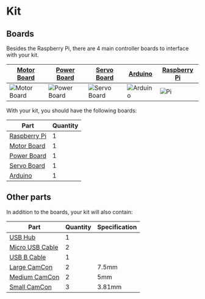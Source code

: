 # Kit

## Boards

Besides the Raspberry Pi, there are 4 main controller boards to interface with your kit.

| [Motor Board](motor-board)             | [Power Board](power-board)            | [Servo Board](servo-board)            | [Arduino](arduino)                   | [Raspberry Pi](pi)         |
|----------------------------------------|---------------------------------------|---------------------------------------|--------------------------------------|----------------------------|
| ![Motor Board](/_static/kit/mcv4b.png) | ![Power Board](/_static/kit/pbv4.png) | ![Servo Board](/_static/kit/sbv4.png) | ![Arduino](/_static/kit/arduino.png) | ![Pi](/_static/kit/pi.jpg) |


With your kit, you should have the following boards:

| Part                       | Quantity |
|----------------------------|----------|
| [Raspberry Pi](pi)         | 1        |
| [Motor Board](motor-board) | 1        |
| [Power Board](power-board) | 1        |
| [Servo Board](servo-board) | 1        |
| [Arduino](arduino)         | 1        |

## Other parts

In addition to the boards, your kit will also contain:

| Part                                                         | Quantity | Specification |
|--------------------------------------------------------------|----------|---------------|
| [USB Hub](https://www.amazon.co.uk/-/dp/B01DYD3Q28/)         | 1        |               |
| [Micro USB Cable](https://www.amazon.co.uk/-/dp/B01EK87T9M/) | 2        |               |
| [USB B Cable](https://www.amazon.co.uk/-/dp/B00NH11KIK)      | 1        |               |
| [Large CamCon](http://uk.farnell.com/-/-/-/dp/3882275)       | 2        | 7.5mm         |
| [Medium CamCon](http://uk.farnell.com/-/-/-/dp/3881854)      | 2        | 5mm           |
| [Small CamCon](http://uk.farnell.com/-/-/-/dp/1717047)       | 3        | 3.81mm        |
